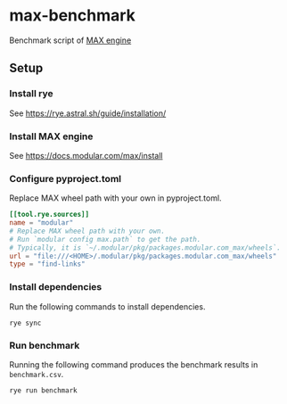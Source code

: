 # max-benchmark

Benchmark script of [MAX engine](https://www.modular.com/max)

## Setup

### Install rye

See https://rye.astral.sh/guide/installation/

### Install MAX engine

See https://docs.modular.com/max/install

### Configure pyproject.toml

Replace MAX wheel path with your own in pyproject.toml.

```toml
[[tool.rye.sources]]
name = "modular"
# Replace MAX wheel path with your own.
# Run `modular config max.path` to get the path.
# Typically, it is `~/.modular/pkg/packages.modular.com_max/wheels`.
url = "file:///<HOME>/.modular/pkg/packages.modular.com_max/wheels"
type = "find-links"
```

### Install dependencies

Run the following commands to install dependencies.

```
rye sync
```

### Run benchmark

Running the following command produces the benchmark results in `benchmark.csv`.

```
rye run benchmark
```